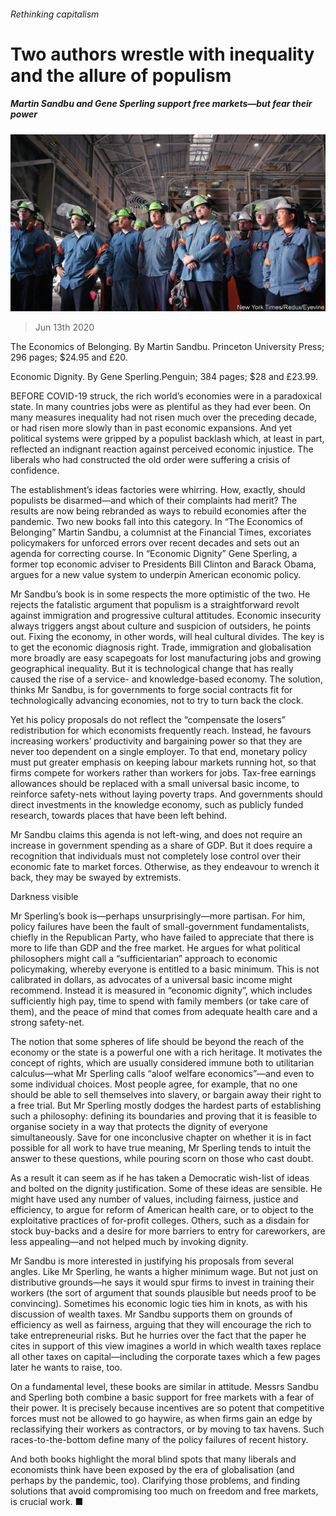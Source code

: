 ###### Rethinking capitalism

# Two authors wrestle with inequality and the allure of populism 

##### Martin Sandbu and Gene Sperling support free markets—but fear their power 

![image](images/20200613_BKP009_0.jpg) 

> Jun 13th 2020 

The Economics of Belonging. By Martin Sandbu. Princeton University Press; 296 pages; $24.95 and £20.

Economic Dignity. By Gene Sperling.Penguin; 384 pages; $28 and £23.99.

BEFORE COVID-19 struck, the rich world’s economies were in a paradoxical state. In many countries jobs were as plentiful as they had ever been. On many measures inequality had not risen much over the preceding decade, or had risen more slowly than in past economic expansions. And yet political systems were gripped by a populist backlash which, at least in part, reflected an indignant reaction against perceived economic injustice. The liberals who had constructed the old order were suffering a crisis of confidence.

The establishment’s ideas factories were whirring. How, exactly, should populists be disarmed—and which of their complaints had merit? The results are now being rebranded as ways to rebuild economies after the pandemic. Two new books fall into this category. In “The Economics of Belonging” Martin Sandbu, a columnist at the Financial Times, excoriates policymakers for unforced errors over recent decades and sets out an agenda for correcting course. In “Economic Dignity” Gene Sperling, a former top economic adviser to Presidents Bill Clinton and Barack Obama, argues for a new value system to underpin American economic policy.

Mr Sandbu’s book is in some respects the more optimistic of the two. He rejects the fatalistic argument that populism is a straightforward revolt against immigration and progressive cultural attitudes. Economic insecurity always triggers angst about culture and suspicion of outsiders, he points out. Fixing the economy, in other words, will heal cultural divides. The key is to get the economic diagnosis right. Trade, immigration and globalisation more broadly are easy scapegoats for lost manufacturing jobs and growing geographical inequality. But it is technological change that has really caused the rise of a service- and knowledge-based economy. The solution, thinks Mr Sandbu, is for governments to forge social contracts fit for technologically advancing economies, not to try to turn back the clock.

Yet his policy proposals do not reflect the “compensate the losers” redistribution for which economists frequently reach. Instead, he favours increasing workers’ productivity and bargaining power so that they are never too dependent on a single employer. To that end, monetary policy must put greater emphasis on keeping labour markets running hot, so that firms compete for workers rather than workers for jobs. Tax-free earnings allowances should be replaced with a small universal basic income, to reinforce safety-nets without laying poverty traps. And governments should direct investments in the knowledge economy, such as publicly funded research, towards places that have been left behind.

Mr Sandbu claims this agenda is not left-wing, and does not require an increase in government spending as a share of GDP. But it does require a recognition that individuals must not completely lose control over their economic fate to market forces. Otherwise, as they endeavour to wrench it back, they may be swayed by extremists.

Darkness visible

Mr Sperling’s book is—perhaps unsurprisingly—more partisan. For him, policy failures have been the fault of small-government fundamentalists, chiefly in the Republican Party, who have failed to appreciate that there is more to life than GDP and the free market. He argues for what political philosophers might call a “sufficientarian” approach to economic policymaking, whereby everyone is entitled to a basic minimum. This is not calibrated in dollars, as advocates of a universal basic income might recommend. Instead it is measured in “economic dignity”, which includes sufficiently high pay, time to spend with family members (or take care of them), and the peace of mind that comes from adequate health care and a strong safety-net.

The notion that some spheres of life should be beyond the reach of the economy or the state is a powerful one with a rich heritage. It motivates the concept of rights, which are usually considered immune both to utilitarian calculus—what Mr Sperling calls “aloof welfare economics”—and even to some individual choices. Most people agree, for example, that no one should be able to sell themselves into slavery, or bargain away their right to a free trial. But Mr Sperling mostly dodges the hardest parts of establishing such a philosophy: defining its boundaries and proving that it is feasible to organise society in a way that protects the dignity of everyone simultaneously. Save for one inconclusive chapter on whether it is in fact possible for all work to have true meaning, Mr Sperling tends to intuit the answer to these questions, while pouring scorn on those who cast doubt.

As a result it can seem as if he has taken a Democratic wish-list of ideas and bolted on the dignity justification. Some of these ideas are sensible. He might have used any number of values, including fairness, justice and efficiency, to argue for reform of American health care, or to object to the exploitative practices of for-profit colleges. Others, such as a disdain for stock buy-backs and a desire for more barriers to entry for careworkers, are less appealing—and not helped much by invoking dignity.

Mr Sandbu is more interested in justifying his proposals from several angles. Like Mr Sperling, he wants a higher minimum wage. But not just on distributive grounds—he says it would spur firms to invest in training their workers (the sort of argument that sounds plausible but needs proof to be convincing). Sometimes his economic logic ties him in knots, as with his discussion of wealth taxes. Mr Sandbu supports them on grounds of efficiency as well as fairness, arguing that they will encourage the rich to take entrepreneurial risks. But he hurries over the fact that the paper he cites in support of this view imagines a world in which wealth taxes replace all other taxes on capital—including the corporate taxes which a few pages later he wants to raise, too.

On a fundamental level, these books are similar in attitude. Messrs Sandbu and Sperling both combine a basic support for free markets with a fear of their power. It is precisely because incentives are so potent that competitive forces must not be allowed to go haywire, as when firms gain an edge by reclassifying their workers as contractors, or by moving to tax havens. Such races-to-the-bottom define many of the policy failures of recent history.

And both books highlight the moral blind spots that many liberals and economists think have been exposed by the era of globalisation (and perhaps by the pandemic, too). Clarifying those problems, and finding solutions that avoid compromising too much on freedom and free markets, is crucial work. ■

